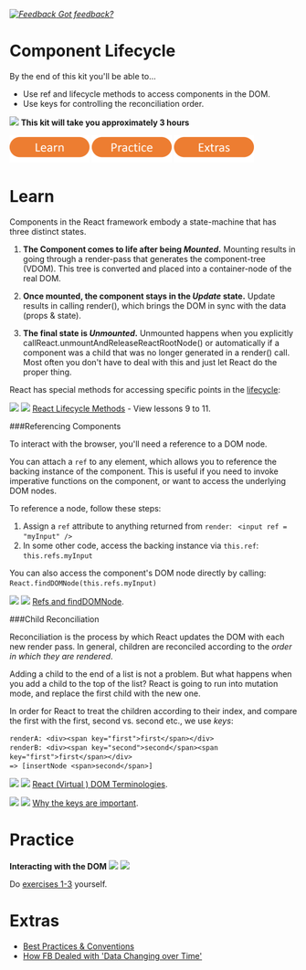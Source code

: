 *[![Feedback](https://github.com/wix/server-training-kit/blob/master/assets/feedback.gif) Got feedback?](https://docs.google.com/a/wix.com/forms/d/1T7x-wCSPc5JaE52a6C4xYOu0ZVMKlHVp9TK5cspeCxA/viewform?usp=send_form)*


# Component Lifecycle

By the end of this kit you'll be able to...
- Use ref and lifecycle methods to access components in the DOM.
- Use keys for controlling the reconciliation order.

![](../asstes/clock-16.png) **This kit will take you approximately 3 hours**


<a href="#learn"><img src="assets/btn-learn.png" alt="Learn" height="48" width="140"></img></a>
<a href="#practice"><img src="assets/btn-practice.png" alt="Practice" height="48" width="140"></img></a>
<a href="#extras"><img src="assets/btn-extras.png" alt="Extras" height="48" width="140"></img></a>


# Learn

Components in the React framework embody a state-machine that has three distinct states.

1.	**The Component comes to life after being *Mounted*.**
  Mounting results in going through a render-pass that generates the component-tree (VDOM).  This tree is converted and placed into a container-node of the real DOM.

2.	**Once mounted, the component stays in the *Update* state.**
Update results in calling render(), which brings the DOM in sync with the data (props & state).

3.	**The final state is *Unmounted*.**
Unmounted happens when you explicitly callReact.unmountAndReleaseReactRootNode() or automatically if a component was a child that was no longer generated in a render() call. Most often you don't have to deal with this and just let React do the proper thing.

React has special methods for accessing specific points in the [lifecycle](https://pbs.twimg.com/media/B-G3_T8CcAAmTHV.jpg:large):

![](../asstes/tag-video.png) ![](../asstes/time-30m.png)
[React Lifecycle Methods](https://vimeo.com/channels/797633/103917886) - View lessons 9 to 11.


###Referencing Components

To interact with the browser, you'll need a reference to a DOM node.

You can attach a `ref` to any element, which allows you to reference the backing instance of the component.
This is useful if you need to invoke imperative functions on the component, or want to access the underlying DOM nodes.

To reference a node, follow these steps:

1.	Assign a `ref` attribute to anything returned from `render`:
` <input ref = "myInput" />`
2.	In some other code, access the backing instance via `this.ref`:
`this.refs.myInput`


You can also access the component's DOM node directly by calling:
`React.findDOMNode(this.refs.myInput)`

![](../asstes/tag-read.png) ![](../asstes/time-30m.png)
[Refs and findDOMNode](https://facebook.github.io/react/docs/more-about-refs.html).


###Child Reconciliation

Reconciliation is the process by which React updates the DOM with each new render pass.
In general, children are reconciled according to the *order in which they are rendered*.

Adding a child to the end of a list is not a problem. But what happens when you add a child to the top of the list?
React is going to run into mutation mode, and replace the first child with the new one.

In order for React to treat the children according to their index, and compare the first with the first, second vs. second etc., we use *keys*:

```
renderA: <div><span key="first">first</span></div>
renderB: <div><span key="second">second</span><span key="first">first</span></div>
=> [insertNode <span>second</span>]
```


![](../asstes/tag-read.png) ![](../asstes/time-1h.png)
[React (Virtual ) DOM Terminologies](https://facebook.github.io/react/docs/glossary.html).

![](../asstes/tag-read.png) ![](../asstes/time-30m.png)
[Why the keys are important](http://blog.arkency.com/2014/10/react-dot-js-and-dynamic-children-why-the-keys-are-important/).


# Practice

**Interacting with the DOM** ![](../asstes/time-1h.png) ![](../asstes/tag-handson.png)

Do [exercises 1-3](http://jamesknelson.com/react-js-by-example-interacting-with-the-dom/) yourself.


# Extras

- [Best Practices & Conventions](https://web-design-weekly.com/2015/01/29/opinionated-guide-react-js-best-practices-conventions/)
- [How FB Dealed with 'Data Changing over Time'](https://www.youtube.com/watch?v=nYkdrAPrdcw&feature=youtu.be&t=1456)
